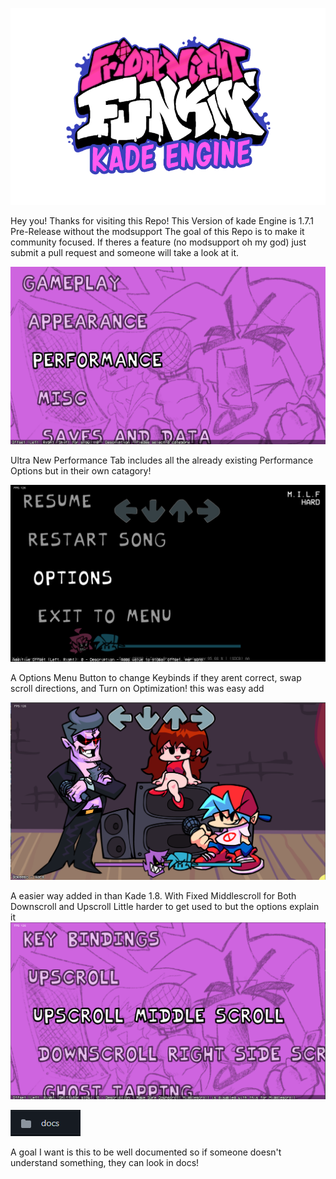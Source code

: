 
![Kade Engine logo](assets/preload/images/KadeEngineLogoOld.png)

Hey you!
Thanks for visiting this Repo!
This Version of kade Engine is 1.7.1 Pre-Release without the modsupport
The goal of this Repo is to make it community focused. If theres a feature (no modsupport oh my god) just submit a pull request and someone will take a look at it.


![Performance Tab](art/readme/perf.png)

Ultra New Performance Tab includes all the already existing Performance Options but in their own catagory!



![Pause Options](art/readme/optionsbutton.png)

A Options Menu Button to change Keybinds if they arent correct, swap scroll directions, and Turn on Optimization!
this was easy add


![Middlescroll](art/readme/upmiddle.png)

A easier way added in than Kade 1.8. With Fixed Middlescroll for Both Downscroll and Upscroll
Little harder to get used to but the options explain it
![Middlescroll](art/readme/downmiddle.png)

![Better Documented!](art/readme/deez.png)

A goal I want is this to be well documented so if someone doesn't understand something, they can look in docs!
